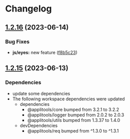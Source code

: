 # Changelog

## [1.2.16](https://github.com/applitools/eyes.sdk.javascript1/compare/js/eyes@1.2.15...js/eyes@1.2.16) (2023-06-14)


### Bug Fixes

* **js/eyes:** new feature ([f8b5c23](https://github.com/applitools/eyes.sdk.javascript1/commit/f8b5c23e245e8c08f2595b1f7fea94d971a7b577))

## [1.2.15](https://github.com/applitools/eyes.sdk.javascript1/compare/js/eyes-v1.2.14...js/eyes@1.2.15) (2023-06-13)


### Dependencies

* update some dependencies
* The following workspace dependencies were updated
  * dependencies
    * @applitools/core bumped from 3.2.1 to 3.2.2
    * @applitools/logger bumped from 2.0.2 to 2.0.3
    * @applitools/utils bumped from 1.3.37 to 1.4.0
  * devDependencies
    * @applitools/req bumped from ^1.3.0 to ^1.3.1
